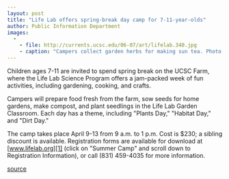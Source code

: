 ```yaml
---
layout: post
title: "Life Lab offers spring-break day camp for 7-11-year-olds"
author: Public Information Department
images:
  -
    - file: http://currents.ucsc.edu/06-07/art/lifelab.340.jpg
    - caption: "Campers collect garden herbs for making sun tea. Photo courtesy of Life Lab"
---
```


Children ages 7-11 are invited to spend spring break on the UCSC Farm, where the Life Lab Science Program offers a jam-packed week of fun activities, including gardening, cooking, and crafts.

Campers will prepare food fresh from the farm, sow seeds for home gardens, make compost, and plant seedlings in the Life Lab Garden Classroom. Each day has a theme, including "Plants Day," "Habitat Day," and "Dirt Day."

The camp takes place April 9-13 from 9 a.m. to 1 p.m. Cost is $230; a sibling discount is available. Registration forms are available for download at [www.lifelab.org][1] (click on "Summer Camp" and scroll down to Registration Information), or call (831) 459-4035 for more information.

[1]: http://www.lifelab.org

[source](http://www1.ucsc.edu/currents/06-07/03-12/brief-camp.asp "Permalink to brief-camp")
